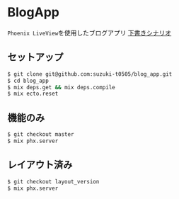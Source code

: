 # BlogApp

`Phoenix LiveView`を使用したブログアプリ
[下書きシナリオ](draft.md)

## セットアップ

```bash
$ git clone git@github.com:suzuki-t0505/blog_app.git
$ cd blog_app
$ mix deps.get && mix deps.compile
$ mix ecto.reset
```

## 機能のみ

```bash
$ git checkout master
$ mix phx.server
```

## レイアウト済み

```bash
$ git checkout layout_version
$ mix phx.server
```
